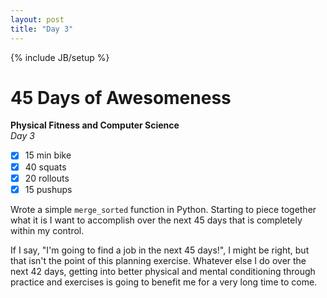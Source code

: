 ```yaml
---
layout: post
title: "Day 3"
---
```

{% include JB/setup %}
# 45 Days of Awesomeness
**Physical Fitness and Computer Science**  
_Day 3_


- [x] 15 min bike
- [x] 40 squats
- [x] 20 rollouts
- [x] 15 pushups

Wrote a simple `merge_sorted` function in Python. Starting to piece together what it is I want to accomplish over the next 45 days that is completely within my control.

If I say, "I'm going to find a job in the next 45 days!", I might be right, but that isn't the point of this planning exercise. Whatever else I do over the next 42 days, getting into better physical and mental conditioning through practice and exercises is going to benefit me for a very long time to come.

